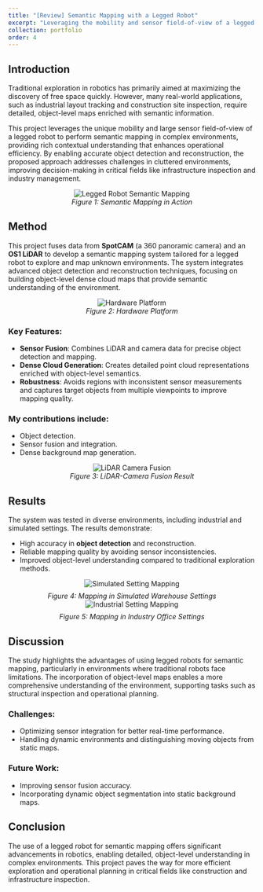 ```yaml
---
title: "[Review] Semantic Mapping with a Legged Robot"
excerpt: "Leveraging the mobility and sensor field-of-view of a legged robot to perform semantic mapping in industry office environments. <br/><img src='../images/semantic_mapping/industrial_setting.png'>"
collection: portfolio
order: 4
---
```


## Introduction

Traditional exploration in robotics has primarily aimed at maximizing the discovery of free space quickly. However, many real-world applications, such as industrial layout tracking and construction site inspection, require detailed, object-level maps enriched with semantic information. 

This project leverages the unique mobility and large sensor field-of-view of a legged robot to perform semantic mapping in complex environments, providing rich contextual understanding that enhances operational efficiency. By enabling accurate object detection and reconstruction, the proposed approach addresses challenges in cluttered environments, improving decision-making in critical fields like infrastructure inspection and industry management.

<figure style="text-align: center;">
  <img src="../../images/semantic_mapping/semantic_map_illustration.png" alt="Legged Robot Semantic Mapping" style="max-width: 100%; margin: 0 auto;" />
  <figcaption style="font-style: italic;">Figure 1: Semantic Mapping in Action</figcaption>
</figure>


## Method

This project fuses data from **SpotCAM** (a 360 panoramic camera) and an **OS1 LiDAR** to develop a semantic mapping system tailored for a legged robot to explore and map unknown environments. The system integrates advanced object detection and reconstruction techniques, focusing on building object-level dense cloud maps that provide semantic understanding of the environment.
<figure style="text-align: center;">
  <img src="../../images/semantic_mapping/hardware_platform.png" alt="Hardware Platform" style="max-width: 100%; margin: 0 auto;" />
  <figcaption style="font-style: italic;">Figure 2: Hardware Platform</figcaption>
</figure>

### Key Features:
- **Sensor Fusion**: Combines LiDAR and camera data for precise object detection and mapping.
- **Dense Cloud Generation**: Creates detailed point cloud representations enriched with object-level semantics.
- **Robustness**: Avoids regions with inconsistent sensor measurements and captures target objects from multiple viewpoints to improve mapping quality.

### My contributions include:
- Object detection.
- Sensor fusion and integration.
- Dense background map generation.

<figure style="text-align: center;">
  <img src="../../images/semantic_mapping/lidar_cam_fusion.png" alt="LiDAR Camera Fusion" style="max-width: 100%; margin: 0 auto;" />
  <figcaption style="font-style: italic;">Figure 3: LiDAR-Camera Fusion Result</figcaption>
</figure>


## Results

The system was tested in diverse environments, including industrial and simulated settings. The results demonstrate:
- High accuracy in **object detection** and reconstruction.
- Reliable mapping quality by avoiding sensor inconsistencies.
- Improved object-level understanding compared to traditional exploration methods.

<figure style="text-align: center; margin: 0;">
  <img src="../../images/semantic_mapping/simulated_setting.png" alt="Simulated Setting Mapping" style="max-width: 100%; margin: 0 auto;" />
  <figcaption style="font-style: italic; margin-top: 8px;">Figure 4: Mapping in Simulated Warehouse Settings</figcaption>
</figure>

<figure style="text-align: center; margin: 0;">
  <img src="../../images/semantic_mapping/industrial_setting.png" alt="Industrial Setting Mapping" style="max-width: 100%; margin: 0 auto;" />
  <figcaption style="font-style: italic; margin-top: 8px;">Figure 5: Mapping in Industry Office Settings</figcaption>
</figure>


## Discussion

The study highlights the advantages of using legged robots for semantic mapping, particularly in environments where traditional robots face limitations. The incorporation of object-level maps enables a more comprehensive understanding of the environment, supporting tasks such as structural inspection and operational planning.

### Challenges:
- Optimizing sensor integration for better real-time performance.
- Handling dynamic environments and distinguishing moving objects from static maps.

### Future Work:
- Improving sensor fusion accuracy.
- Incorporating dynamic object segmentation into static background maps.


## Conclusion

The use of a legged robot for semantic mapping offers significant advancements in robotics, enabling detailed, object-level understanding in complex environments. This project paves the way for more efficient exploration and operational planning in critical fields like construction and infrastructure inspection.
